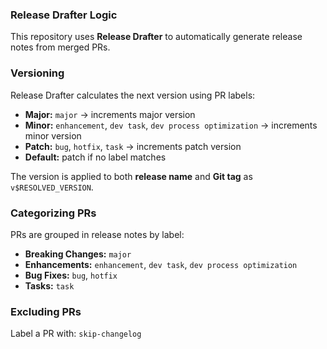 ### Release Drafter Logic

This repository uses **Release Drafter** to automatically generate release notes from merged PRs.

### Versioning

Release Drafter calculates the next version using PR labels:

- **Major:** `major` → increments major version  
- **Minor:** `enhancement`, `dev task`, `dev process optimization` → increments minor version  
- **Patch:** `bug`, `hotfix`, `task` → increments patch version  
- **Default:** patch if no label matches  

The version is applied to both **release name** and **Git tag** as `v$RESOLVED_VERSION`.

### Categorizing PRs

PRs are grouped in release notes by label:

- **Breaking Changes:** `major`  
- **Enhancements:** `enhancement`, `dev task`, `dev process optimization`  
- **Bug Fixes:** `bug`, `hotfix`  
- **Tasks:** `task`  

### Excluding PRs
Label a PR with: `skip-changelog`
